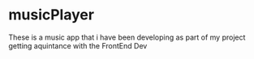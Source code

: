 # musicPlayer
 These is a music app that i have been developing as part of my project getting aquintance with the FrontEnd Dev
